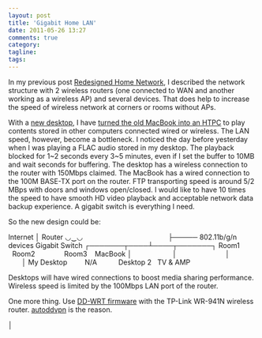 ```yaml
---
layout: post
title: 'Gigabit Home LAN'
date: 2011-05-26 13:27
comments: true
category: 
tagline: 
tags:
---
```

    

In my previous post [Redesigned Home Network](/?p=37867), I described the network structure with 2 wireless routers (one connected to WAN and another working as a wireless AP) and several devices. That does help to increase the speed of wireless network at corners or rooms without APs.

With a [new desktop](/?p=38000), I have [turned the old MacBook into an HTPC](/?p=37849) to play contents stored in other computers connected wired or wireless. The LAN speed, however, become a bottleneck. I noticed the day before yesterday when I was playing a FLAC audio stored in my desktop. The playback blocked for 1~2 seconds every 3~5 minutes, even if I set the buffer to 10MB and wait seconds for buffering. The desktop has a wireless connection to the router with 150Mbps claimed. The MacBook has a wired connection to the 100M BASE-TX port on the router. FTP transporting speed is around 5/2 MBps with doors and windows open/closed. I would like to have 10 times the speed to have smooth HD video playback and acceptable network data backup experience. A gigabit switch is everything I need.

So the new design could be:

Internet
│
Router
◡‿◡                                            ├───── 802.11b/g/n devices
Gigabit Switch
┌───────┬────┴────┬───────┐
Room1           Room2               Room3    MacBook
│                     │                         │                   │
My Desktop         N/A           Desktop 2   TV & AMP

Desktops will have wired connections to boost media sharing performance. Wireless speed is limited by the 100Mbps LAN port of the router.

One more thing. Use [DD-WRT firmware](http://www.dd-wrt.com) with the TP-Link WR-941N wireless router. [autoddvpn](http://code.google.com/p/autoddvpn/) is the reason.

│
